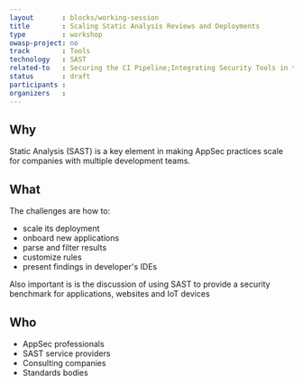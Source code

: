 ```yaml
---
layout       : blocks/working-session
title        : Scaling Static Analysis Reviews and Deployments
type         : workshop
owasp-project: no
track        : Tools
technology   : SAST
related-to   : Securing the CI Pipeline;Integrating Security Tools in the SDL
status       : draft
participants :
organizers   :
---
```


## Why

Static Analysis (SAST) is a key element in making AppSec practices scale for companies with multiple development teams.

## What

The challenges are how to:
 - scale its deployment
 - onboard new applications
 - parse and filter results
 - customize rules
 - present findings in developer's IDEs

Also important is is the discussion of using SAST to provide a security benchmark for applications, websites and IoT devices

## Who

 - AppSec professionals
 - SAST service providers
 - Consulting companies
 - Standards bodies